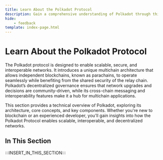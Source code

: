 ```yaml
---
title: Learn About the Polkadot Protocol
description: Gain a comprehensive understanding of Polkadot through this technical overview, exploring its architecture, fundamental concepts, and essential components.
hide: 
    - feedback
template: index-page.html
---
```


# Learn About the Polkadot Protocol

The Polkadot protocol is designed to enable scalable, secure, and interoperable networks. It introduces a unique multichain architecture that allows independent blockchains, known as parachains, to operate seamlessly while benefiting from the shared security of the relay chain. Polkadot’s decentralized governance ensures that network upgrades and decisions are community-driven, while its cross-chain messaging and interoperability features make it a hub for multichain applications.

This section provides a technical overview of Polkadot, exploring its architecture, core concepts, and key components. Whether you're new to blockchain or an experienced developer, you'll gain insights into how the Polkadot Protocol enables scalable, interoperable, and decentralized networks.

## In This Section

:::INSERT_IN_THIS_SECTION:::
